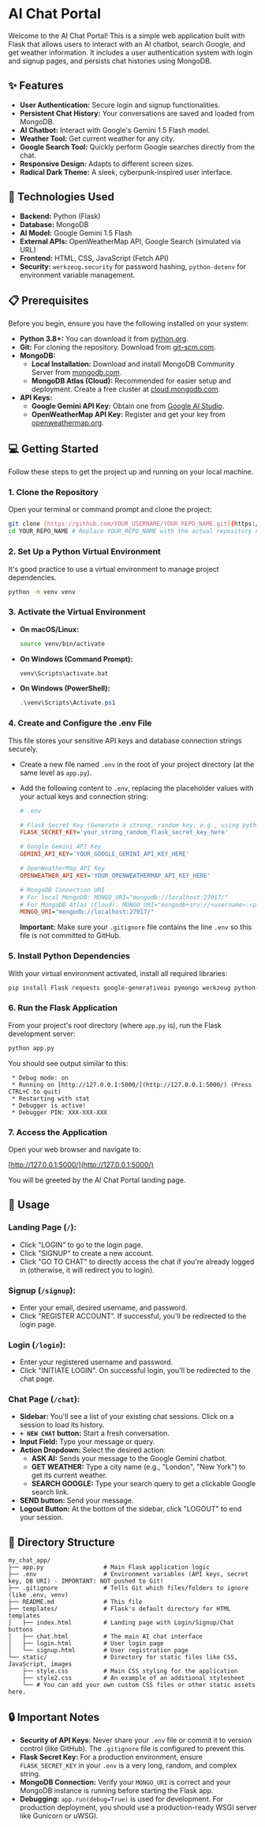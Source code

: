 # AI Chat Portal

Welcome to the AI Chat Portal! This is a simple web application built with Flask that allows users to interact with an AI chatbot, search Google, and get weather information. It includes a user authentication system with login and signup pages, and persists chat histories using MongoDB.

## ✨ Features

* **User Authentication:** Secure login and signup functionalities.
* **Persistent Chat History:** Your conversations are saved and loaded from MongoDB.
* **AI Chatbot:** Interact with Google's Gemini 1.5 Flash model.
* **Weather Tool:** Get current weather for any city.
* **Google Search Tool:** Quickly perform Google searches directly from the chat.
* **Responsive Design:** Adapts to different screen sizes.
* **Radical Dark Theme:** A sleek, cyberpunk-inspired user interface.

## 🚀 Technologies Used

* **Backend:** Python (Flask)
* **Database:** MongoDB
* **AI Model:** Google Gemini 1.5 Flash
* **External APIs:** OpenWeatherMap API, Google Search (simulated via URL)
* **Frontend:** HTML, CSS, JavaScript (Fetch API)
* **Security:** `werkzeug.security` for password hashing, `python-dotenv` for environment variable management.

## 📋 Prerequisites

Before you begin, ensure you have the following installed on your system:

* **Python 3.8+:** You can download it from [python.org](https://www.python.org/downloads/).
* **Git:** For cloning the repository. Download from [git-scm.com](https://git-scm.com/downloads/).
* **MongoDB:**
    * **Local Installation:** Download and install MongoDB Community Server from [mongodb.com](https://www.mongodb.com/try/download/community).
    * **MongoDB Atlas (Cloud):** Recommended for easier setup and deployment. Create a free cluster at [cloud.mongodb.com](https://cloud.mongodb.com/).
* **API Keys:**
    * **Google Gemini API Key:** Obtain one from [Google AI Studio](https://aistudio.google.com/app/apikey).
    * **OpenWeatherMap API Key:** Register and get your key from [openweathermap.org](https://openweathermap.org/api).

## 💻 Getting Started

Follow these steps to get the project up and running on your local machine.

### 1. Clone the Repository

Open your terminal or command prompt and clone the project:

```bash
git clone [https://github.com/YOUR_USERNAME/YOUR_REPO_NAME.git](https://github.com/YOUR_USERNAME/YOUR_REPO_NAME.git)
cd YOUR_REPO_NAME # Replace YOUR_REPO_NAME with the actual repository name you chose
```

### 2. Set Up a Python Virtual Environment

It's good practice to use a virtual environment to manage project dependencies.

```bash
python -m venv venv
```

### 3. Activate the Virtual Environment

* **On macOS/Linux:**
    ```bash
    source venv/bin/activate
    ```
* **On Windows (Command Prompt):**
    ```bash
    venv\Scripts\activate.bat
    ```
* **On Windows (PowerShell):**
    ```powershell
    .\venv\Scripts\Activate.ps1
    ```

### 4. Create and Configure the .env File

This file stores your sensitive API keys and database connection strings securely.

* Create a new file named `.env` in the root of your project directory (at the same level as `app.py`).
* Add the following content to `.env`, replacing the placeholder values with your actual keys and connection string:

    ```ini
    # .env

    # Flask Secret Key (Generate a strong, random key, e.g., using python -c "import os; print(os.urandom(24).hex())")
    FLASK_SECRET_KEY='your_strong_random_flask_secret_key_here'

    # Google Gemini API Key
    GEMINI_API_KEY='YOUR_GOOGLE_GEMINI_API_KEY_HERE'

    # OpenWeatherMap API Key
    OPENWEATHER_API_KEY='YOUR_OPENWEATHERMAP_API_KEY_HERE'

    # MongoDB Connection URI
    # For local MongoDB: MONGO_URI="mongodb://localhost:27017/"
    # For MongoDB Atlas (Cloud): MONGO_URI="mongodb+srv://<username>:<password>@cluster0.abcde.mongodb.net/?retryWrites=true&w=majority"
    MONGO_URI="mongodb://localhost:27017/"
    ```
    **Important:** Make sure your `.gitignore` file contains the line `.env` so this file is not committed to GitHub.

### 5. Install Python Dependencies

With your virtual environment activated, install all required libraries:

```bash
pip install Flask requests google-generativeai pymongo werkzeug python-dotenv
```

### 6. Run the Flask Application

From your project's root directory (where `app.py` is), run the Flask development server:

```bash
python app.py
```

You should see output similar to this:

```
 * Debug mode: on
 * Running on [http://127.0.0.1:5000/](http://127.0.0.1:5000/) (Press CTRL+C to quit)
 * Restarting with stat
 * Debugger is active!
 * Debugger PIN: XXX-XXX-XXX
```

### 7. Access the Application

Open your web browser and navigate to:

[http://127.0.0.1:5000/](http://127.0.0.1:5000/)

You will be greeted by the AI Chat Portal landing page.

## 🚀 Usage

### Landing Page (`/`):

* Click "LOGIN" to go to the login page.
* Click "SIGNUP" to create a new account.
* Click "GO TO CHAT" to directly access the chat if you're already logged in (otherwise, it will redirect you to login).

### Signup (`/signup`):

* Enter your email, desired username, and password.
* Click "REGISTER ACCOUNT". If successful, you'll be redirected to the login page.

### Login (`/login`):

* Enter your registered username and password.
* Click "INITIATE LOGIN". On successful login, you'll be redirected to the chat page.

### Chat Page (`/chat`):

* **Sidebar:** You'll see a list of your existing chat sessions. Click on a session to load its history.
* **`+ NEW CHAT` button:** Start a fresh conversation.
* **Input Field:** Type your message or query.
* **Action Dropdown:** Select the desired action:
    * **ASK AI:** Sends your message to the Google Gemini chatbot.
    * **GET WEATHER:** Type a city name (e.g., "London", "New York") to get its current weather.
    * **SEARCH GOOGLE:** Type your search query to get a clickable Google search link.
* **SEND button:** Send your message.
* **Logout Button:** At the bottom of the sidebar, click "LOGOUT" to end your session.

## 📂 Directory Structure

```
my_chat_app/
├── app.py                 # Main Flask application logic
├── .env                   # Environment variables (API keys, secret key, DB URI) - IMPORTANT: NOT pushed to Git!
├── .gitignore             # Tells Git which files/folders to ignore (like .env, venv)
├── README.md              # This file
├── templates/             # Flask's default directory for HTML templates
│   ├── index.html         # Landing page with Login/Signup/Chat buttons
│   ├── chat.html          # The main AI chat interface
│   ├── login.html         # User login page
│   └── signup.html        # User registration page
└── static/                # Directory for static files like CSS, JavaScript, images
    ├── style.css          # Main CSS styling for the application
    ├── style2.css         # An example of an additional stylesheet
    └── # You can add your own custom CSS files or other static assets here.
```

## 🔒 Important Notes

* **Security of API Keys:** Never share your `.env` file or commit it to version control (like GitHub). The `.gitignore` file is configured to prevent this.
* **Flask Secret Key:** For a production environment, ensure `FLASK_SECRET_KEY` in your `.env` is a very long, random, and complex string.
* **MongoDB Connection:** Verify your `MONGO_URI` is correct and your MongoDB instance is running before starting the Flask app.
* **Debugging:** `app.run(debug=True)` is used for development. For production deployment, you should use a production-ready WSGI server like Gunicorn or uWSGI.
